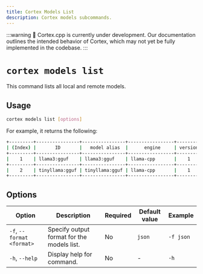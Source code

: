 ```yaml
---
title: Cortex Models List
description: Cortex models subcommands.
---
```


:::warning
🚧 Cortex.cpp is currently under development. Our documentation outlines the intended behavior of Cortex, which may not yet be fully implemented in the codebase.
:::

# `cortex models list`

This command lists all local and remote models.



## Usage

```bash
cortex models list [options]
```
For example, it returns the following:
```bash
+---------+----------------+----------------+-----------------+---------+
| (Index) |       ID       |   model alias  |      engine     | version |
+---------+----------------+----------------+-----------------+---------+
|    1    | llama3:gguf    | llama3:gguf    | llama-cpp       |    1    |
+---------+----------------+----------------+-----------------+---------+
|    2    | tinyllama:gguf | tinyllama:gguf | llama-cpp       |    1    |
+---------+----------------+----------------+-----------------+---------+

```

## Options

| Option                    | Description                                        | Required | Default value | Example              |
|---------------------------|----------------------------------------------------|----------|---------------|----------------------|
| `-f`, `--format <format>` | Specify output format for the models list.         | No       | `json`        | `-f json`       |
| `-h`, `--help`            | Display help for command.                          | No       | -             | `-h`             |


